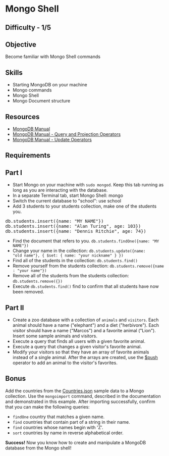 Mongo Shell
==========

Difficulty - 1/5
---------

Objective
-----------
Become familiar with Mongo Shell commands

Skills
---------
- Starting MongoDB on your machine
- Mongo commands
- Mongo Shell
- Mongo Document structure

Resources
----------
- <a href="http://docs.mongodb.org/manual/contents/">MongoDB Manual</a>
- <a href="http://docs.mongodb.org/manual/reference/operator/query/">MongoDB Manual - Query and Projection Operators</a>
- <a href="http://docs.mongodb.org/manual/reference/operator/update/">MongoDB Manual - Update Operators</a>

Requirements
---------

Part I
-------
- Start Mongo on your machine with `sudo mongod`. Keep this tab running as long as you are interacting with the database.
- In a separate Terminal tab, start Mongo Shell: mongo
- Switch the current database to "school": use school
- Add 3 students to your students collection, make one of the students you.
<pre>
db.students.insert({name: "MY NAME"}) 
db.students.insert({name: "Alan Turing", age: 103}) 
db.students.insert({name: "Dennis Ritchie", age: 74})
</pre>
- Find the document that refers to you. <code>db.students.findOne({name: "MY NAME"})</code>
- Change your name in the collection: <code>db.students.update({name: "old name"}, { $set: { name: "your nickname" } })</code>
- Find all of the students in the collection: <code>db.students.find()</code>
- Remove yourself from the students collection: <code>db.students.remove({name : "your name"})</code>
- Remove all of the students from the students collection: <code>db.students.remove({})</code>
- Execute <code>db.students.find()</code> find to confirm that all students have now been removed.

Part II
-------
- Create a zoo database with a collection of <code>animals</code> and <code>visitors</code>. Each animal should have a name ("elephant") and a diet ("herbivore"). Each visitor should have a name ("Marcos") and a favorite animal ("Lion"). Insert some sample animals and visitors.
- Execute a query that finds all users with a given favorite animal.
- Execute a query that changes a given visitor's favorite animal.
- Modify your visitors so that they have an array of favorite animals instead of a single animal. After the arrays are created, use the <a href="http://docs.mongodb.org/manual/reference/operator/update/push/">$push</a> operator to add an animal to the visitor's favorites.

Bonus
--------
Add the countries from the <a href="countries.json">Countries.json</a> sample data to a Mongo collection. Use the <code>mongoimport</code> command, described in the documentation and demonstrated in this example. After importing successfully, confirm that you can make the following queries:

- <code>findOne</code> country that matches a given name.
- <code>find</code> countries that contain part of a string in their name.
- <code>find</code> countries whose names begin with 'Z'.
- <code>sort</code> countries by name in reverse alphabetical order.

<strong>Success!</strong> Now you know how to create and manipulate a MongoDB database from the Mongo shell!